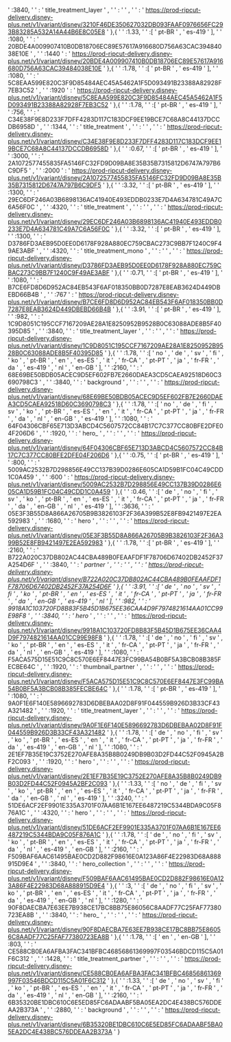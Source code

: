  ' :3840, '  ' : ' title_treatment_layer ' , '  ' : '  ' , '  ' : ' https://prod-ripcut-delivery.disney-plus.net/v1/variant/disney/3210F46DE350627032DB093FAAF0976656FC293B83285A532A14A44B6E8C05E8 ' },{ '  ' :1.33, '  ' :[ ' pt-BR ' , ' es-419 ' ], '  ' :1080, '  ' : ' 20BDE4A009907410B0DB18706EC89E57617A916680D756A63CAC39484038E10E ' , '  ' :1440 ' : ' https://prod-ripcut-delivery.disney-plus.net/v1/variant/disney/20BDE4A009907410B0DB18706EC89E57617A916680D756A63CAC39484038E10E ' },{ '  ' :1.78, '  ' :[ ' pt-BR ' , ' es-419 ' ], '  ' :1080, '  ' : ' 5C8EAA599E820C3F9D85484AEC45A5462A1F5D093491B23388A82928F7EB3C52 ' , '  ' :1920 ' : ' https://prod-ripcut-delivery.disney-plus.net/v1/variant/disney/5C8EAA599E820C3F9D85484AEC45A5462A1F5D093491B23388A82928F7EB3C52 ' },{ '  ' :1.78, '  ' :[ ' pt-BR ' , ' es-419 ' ], '  ' :756, '  ' : ' C34E38F9E8D233F7DFF4283D117C183DCF9EE19BCE7C68A8C44137DCCDB6958D ' , '  ' :1344, '  ' : ' title_treatment ' , '  ' : '  ' , '  ' : ' https://prod-ripcut-delivery.disney-plus.net/v1/variant/disney/C34E38F9E8D233F7DFF4283D117C183DCF9EE19BCE7C68A8C44137DCCDB6958D ' },{ '  ' :0.67, '  ' :[ ' pt-BR ' , ' es-419 ' ], '  ' :3000, '  ' : ' 2A1072577455835FA5146FC32FD9D09BA8E35B35B7315812D6747A797B6C9DF5 ' , '  ' :2000 ' : ' https://prod-ripcut-delivery.disney-plus.net/v1/variant/disney/2A1072577455835FA5146FC32FD9D09BA8E35B35B7315812D6747A797B6C9DF5 ' },{ '  ' :3.32, '  ' :[ ' pt-BR  '  , ' es-419 ' ], '  ' :1300, '  ' : ' 29EC6DF246A03B6898136AC41940E493EDDB0233E7D4A634781C49A7C6A56F0C ' , '  ' :4320, '  ' : ' title_treatment ' , '  ' : '  ' , '  ' : ' https://prod-ripcut-delivery.disney-plus.net/v1/variant/disney/29EC6DF246A03B6898136AC41940E493EDDB0233E7D4A634781C49A7C6A56F0C ' },{ '  ' :3.32, '  ' :[ ' pt-BR ' , ' es-419 ' ], '  ' :1300, '  ' : ' D3786FD3AEB95D0EE0D6178F928A880EC759CBAC273C9BB7F1240C9F49AE3ABF ' , '  ' :4320, '  ' : ' title_treatment_mono ' , '  ' : '  ' , '  ' : ' https://prod-ripcut-delivery.disney-plus.net/v1/variant/disney/D3786FD3AEB95D0EE0D6178F928A880EC759CBAC273C9BB7F1240C9F49AE3ABF ' },{ '  ' :0.71, '  ' :[ ' pt-BR ' , ' es-419 ' ], '  ' :1080, '  ' : ' B7CE6FD8D6D952AC84EB543F6AF018350BB0D7287E8EAB3624D449DBEBD66B4B ' , '  ' :767 ' : ' https://prod-ripcut-delivery.disney-plus.net/v1/variant/disney/B7CE6FD8D6D952AC84EB543F6AF018350BB0D7287E8EAB3624D449DBEBD66B4B ' },{ '  ' :3.91, '  ' :[ ' pt-BR ' , ' es-419 ' ], '  ' :982, '  ' : ' 1C9D8051C195CCF7167209AE28A1E8250952B9528B0C63088ADE8B5F40395D85 ' , '  ' :3840, '  ' : ' title_treatment_layer ' , '  ' : '  ' , '  ' : ' https://prod-ripcut-delivery.disney-plus.net/v1/variant/disney/1C9D8051C195CCF7167209AE28A1E8250952B9528B0C63088ADE8B5F40395D85 ' },{ '  ' :1.78, '  ' :[ ' no ' , ' de ' , ' sv ' , ' fi ' , ' ko ' , ' pt-BR ' , ' en ' , ' es-ES ' , ' it ' , ' fr-CA ' , ' pt-PT ' , ' ja ' , ' fr-FR ' , ' da ' , ' es-419 ' , ' nl ' , ' en-GB ' ], '  ' :2160, '  ' : ' 68E69BE50BDB05ACEC9D5EF602FB7E2660DAEA3CD5CAEA92518D60C3690798C3 ' , '  ' :3840, '  ' : ' background ' , '  ' : '  ' , '  ' : ' https://prod-ripcut-delivery.disney-plus.net/v1/variant/disney/68E69BE50BDB05ACEC9D5EF602FB7E2660DAEA3CD5CAEA92518D60C3690798C3 ' },{ '  ' :1.78, '  ' :[ ' no ' , ' de ' , ' fi ' , ' sv ' , ' ko ' , ' pt-BR ' , ' es-ES ' , ' en ' , ' it ' , ' fr-CA ' , ' pt-PT ' , ' ja ' , ' fr-FR ' , ' da ' , ' nl ' , ' en-GB ' , ' es-419 ' ], '  ' :1080, '  ' : ' 64F04306CBF65E713D3ABCD4C5607572CC84B17C7C377CC80BFE2DFE04F206D6 ' , '  ' :1920, '  ' : ' hero_ ' , '  ' : '  ' , '  ' : ' https://prod-ripcut-delivery.disney-plus.net/v1/variant/disney/64F04306CBF65E713D3ABCD4C5607572CC84B17C7C377CC80BFE2DFE04F206D6 ' },{ '  ' :0.75, '  ' :[ ' pt-BR ' , ' es-419 ' ], '  ' :800, '  ' : ' 5009AC2532B7D298856E49CC137B39D0286E605CA1D59B1FC04C49CDD1C0A459 ' , '  ' :600 ' : ' https://prod-ripcut-delivery.disney-plus.net/v1/variant/disney/5009AC2532B7D298856E49CC137B39D0286E605CA1D59B1FC04C49CDD1C0A459 ' },{ '  ' :0.46, '  ' :[ ' de ' , ' no ' , ' fi ' , ' sv ' , ' ko ' , ' pt-BR ' , ' en ' , ' es-ES ' , ' it ' , ' fr-CA ' , ' pt-PT ' , ' ja ' , ' fr-FR ' , ' da ' , ' en-GB ' , ' nl ' , ' es-419 ' ], '  ' :3636, '  ' : ' 05E3F3B55D8A866A26705B9B3826103F2F36A399B52E8FB9421497E2EA592983 ' , '  ' :1680, '  ' : ' hero ' , '  ' : '  ' , '  ' : ' https://prod-ripcut-delivery.disney-plus.net/v1/variant/disney/05E3F3B55D8A866A26705B9B3826103F2F36A399B52E8FB9421497E2EA592983 ' },{ '  ' :1.78, '  ' :[ ' pt-BR ' , ' es-419 ' ], '  ' :2160, '  ' : ' B722A020C37DB802AC44CBA489B0FEAAFDF1F78706D67402DB2452F37A254D6F ' , '  ' :3840, '  ' : ' _partner ' , '  ' : '  ' , '  ' : ' https://prod-ripcut-delivery.disney-plus.net/v1/variant/disney/B722A020C37DB802AC44CBA489B0FEAAFDF1F78706D67402DB2452F37A254D6F ' },{ '  ' :3.91, '  ' :[ ' de ' , ' no ' , ' sv ' , ' fi ' , ' ko ' , ' pt-BR ' , ' en ' , ' es-ES ' , ' it ' , ' fr-CA ' , ' pt-PT ' , ' ja ' , ' fr-FR ' , ' da ' , ' en-GB ' , ' es-419 ' , ' nl ' ], '  ' :982, '  ' : ' 9918A1C103720FD8B83F5B45D1B675EE36CAA4D9F7974821614AA01CC99E98F8 ' , '  ' :3840, '  ' : ' hero_ ' , '  ' : '  ' , '  ' : ' https://prod-ripcut-delivery.disney-plus.net/v1/variant/disney/9918A1C103720FD8B83F5B45D1B675EE36CAA4D9F7974821614AA01CC99E98F8 ' },{ '  ' :1.78, '  ' :[ ' de ' , ' no ' , ' fi ' , ' sv ' , ' ko ' , ' pt-BR ' , ' en ' , ' es-ES ' , ' it ' , ' fr-CA ' , ' pt-PT ' , ' ja ' , ' fr-FR ' , ' da ' , ' nl ' , ' en-GB ' , ' es-419 ' ], '  ' :1080, '  ' : ' F5ACA575D15E51C9C8C570E6EF8447E3FC99BA54B0BF5A3BCB08B385FECBE64C ' , '  ' :1920, '  ' : ' thumbnail_partner ' , '  ' : '  ' , '  ' : ' https://prod-ripcut-delivery.disney-plus.net/v1/variant/disney/F5ACA575D15E51C9C8C570E6EF8447E3FC99BA54B0BF5A3BCB08B385FECBE64C ' },{ '  ' :1.78, '  ' :[ ' pt-BR ' , ' es-419 ' ], '  ' :1080, '  ' : ' 9A0F1E6F140E5896692783D6DBEBAA02D8F91F044559B926D3B33CF43A321482 ' , '  ' :1920, '  ' : ' title_treatment_layer ' , '  ' : '  ' , '  ' : ' https://prod-ripcut-delivery.disney-plus.net/v1/variant/disney/9A0F1E6F140E5896692783D6DBEBAA02D8F91F044559B926D3B33CF43A321482 ' },{ '  ' :1.78, '  ' :[ ' de ' , ' no ' , ' fi ' , ' sv ' , ' ko ' , ' pt-BR ' , ' es-ES ' , ' en ' , ' it ' , ' fr-CA ' , ' pt-PT ' , ' ja ' , ' fr-FR ' , ' da ' , ' es-419 ' , ' en-GB ' , ' nl ' ], '  ' :1080, '  ' : ' 2E1EF7B35E19C3752E270AFE8A35B8B0249DB9B03D2FD44C52F0945A2BF2C093 ' , '  ' :1920, '  ' : ' hero ' , '  ' : '  ' , '  ' : ' https://prod-ripcut-delivery.disney-plus.net/v1/variant/disney/2E1EF7B35E19C3752E270AFE8A35B8B0249DB9B03D2FD44C52F0945A2BF2C093 ' },{ '  ' :1.33, '  ' :[ ' no ' , ' de ' , ' fi ' , ' sv ' , ' ko ' , ' pt-BR ' , ' en ' , ' es-ES ' , ' it ' , ' fr-CA ' , ' pt-PT ' , ' ja ' , ' fr-FR ' , ' da ' , ' en-GB ' , ' nl ' , ' es-419 ' ], '  ' :3240, '  ' : ' 51DE6ACF2EF9901E335A3701F07AA6B1E167EE6487219C5344BDA9C05F876A1C ' , '  ' :4320, '  ' : ' hero ' , '  ' : '  ' , '  ' : ' https://prod-ripcut-delivery.disney-plus.net/v1/variant/disney/51DE6ACF2EF9901E335A3701F07AA6B1E167EE6487219C5344BDA9C05F876A1C ' },{ '  ' :1.78, '  ' :[ ' de ' , ' no ' , ' fi ' , ' sv ' , ' ko ' , ' pt-BR ' , ' en ' , ' es-ES ' , ' it ' , ' fr-CA ' , ' pt-PT ' , ' ja ' , ' fr-FR ' , ' da ' , ' nl ' , ' es-419 ' , ' en-GB ' ], '  ' :2160, '  ' : ' F509BAF6AAC61495BAE0CD2D882F98616E0A123A86F4E22983D68A888915D9E4 ' , '  ' :3840, '  ' : ' hero_collection ' , '  ' : '  ' , '  ' : ' https://prod-ripcut-delivery.disney-plus.net/v1/variant/disney/F509BAF6AAC61495BAE0CD2D882F98616E0A123A86F4E22983D68A888915D9E4 ' },{ '  ' :3, '  ' :[ ' de ' , ' no ' , ' fi ' , ' sv ' , ' ko ' , ' pt-BR ' , ' en ' , ' es-ES ' , ' it ' , ' fr-CA ' , ' pt-PT ' , ' ja ' , ' fr-FR ' , ' da ' , ' es-419 ' , ' en-GB ' , ' nl ' ], '  ' :1280, '  ' : ' 90F8DAECBA7E63EE7B938CE17BC8BB75E86056C8AADF77C25FAF77380723EA8B ' , '  ' :3840, '  ' : ' hero_ ' , '  ' : '  ' , '  ' : ' https://prod-ripcut-delivery.disney-plus.net/v1/variant/disney/90F8DAECBA7E63EE7B938CE17BC8BB75E86056C8AADF77C25FAF77380723EA8B ' },{ '  ' :1.78, '  ' :[ ' en ' , ' en-GB ' ], '  ' :803, '  ' : ' CE588CB0EA6AFBA3FAC341BFBC46856861369997F03546BDCD115C5A01F6C312 ' , '  ' :1428, '  ' : ' title_treatment_partner ' , '  ' : '  ' , '  ' : ' https://prod-ripcut-delivery.disney-plus.net/v1/variant/disney/CE588CB0EA6AFBA3FAC341BFBC46856861369997F03546BDCD115C5A01F6C312 ' },{ '  ' :1.33, '  ' :[ ' de ' , ' no ' , ' sv ' , ' fi ' , ' ko ' , ' pt-BR ' , ' es-ES ' , ' en ' , ' it ' , ' fr-CA ' , ' pt-PT ' , ' ja ' , ' fr-FR ' , ' da ' , ' es-419 ' , ' nl ' , ' en-GB ' ], '  ' :2160, '  ' : ' 6B35320BE1DBC610C6E5ED85FC6ADAABF5BA05EA2DC4E438BC576DDEAA2B373A ' , '  ' :2880, '  ' : ' background ' , '  ' : '  ' , '  ' : ' https://prod-ripcut-delivery.disney-plus.net/v1/variant/disney/6B35320BE1DBC610C6E5ED85FC6ADAABF5BA05EA2DC4E438BC576DDEAA2B373A ' }
